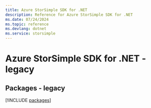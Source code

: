 ```yaml
---
title: Azure StorSimple SDK for .NET
description: Reference for Azure StorSimple SDK for .NET
ms.date: 07/24/2024
ms.topic: reference
ms.devlang: dotnet
ms.service: storsimple
---
```

# Azure StorSimple SDK for .NET - legacy
## Packages - legacy
[!INCLUDE [packages](storsimple-index.md)]